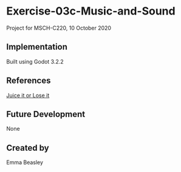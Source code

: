 # Exercise-03c-Music-and-Sound
Project for MSCH-C220, 10 October 2020

## Implementation
Built using Godot 3.2.2

## References
[Juice it or Lose it](https://www.youtube.com/watch?v=Fy0aCDmgnxg)

## Future Development
None

## Created by 
Emma Beasley

```
